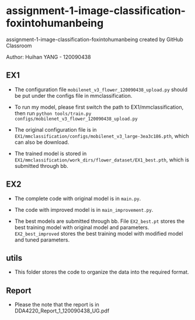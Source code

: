 # assignment-1-image-classification-foxintohumanbeing
assignment-1-image-classification-foxintohumanbeing created by GitHub Classroom

Author: Huihan YANG - 120090438

## EX1

* The configuration file `mobilenet_v3_flower_120090438_upload.py` should be put under the configs file in mmclassification.

* To run my model, please first switch the path to EX1/mmclassification, then run
 `python tools/train.py configs/mobilenet_v3_flower_120090438_upload.py`

* The original configuration file is in `EX1/mmclassification/configs/mobilenet_v3_large-3ea3c186.pth`, which can also be download.

* The trained model is stored in `EX1/mmclassification/work_dirs/flower_dataset/EX1_best.pth`, which is submitted through bb.

## EX2

* The complete code with original model is in `main.py`.

* The code with improved model is in `main_improvement.py`.

* The best models are submitted through bb. File `EX2_best.pt` stores the best training model with original model and parameters. `EX2_best_improved` stores the best training model with modified model and tuned parameters.

## utils

* This folder stores the code to organize the data into the required format.

## Report

* Please the note that the report is in DDA4220_Report_1_120090438_UG.pdf